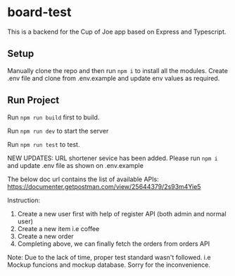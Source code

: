 # board-test
This is a backend for the Cup of Joe app based on Express and Typescript.

## Setup

Manually clone the repo and then run `npm i` to install all the modules.
Create .env file and clone from .env.example and update env values as required.

## Run Project
Run `npm run build` first to build.

Run `npm run dev` to start the server

Run `npm run test` to test.

NEW UPDATES:
URL shortener sevice has been added. Please run `npm i` and update .env file as shown on .env.example

The below doc url contains the list of available APIs:
https://documenter.getpostman.com/view/25644379/2s93m4Yie5

Instruction:
1. Create a new user first with help of register API (both admin and normal user)
2. Create a new item i.e coffee
3. Create a new order
4. Completing above, we can finally fetch the orders from orders API

Note:
Due to the lack of time, proper test standard wasn't followed. i.e Mockup funcions and mockup database.
Sorry for the inconvenience.
```